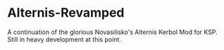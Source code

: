 Alternis-Revamped
=================

A continuation of the glorious Novasilisko's Alternis Kerbol Mod for KSP. Still in heavy development at this point.
